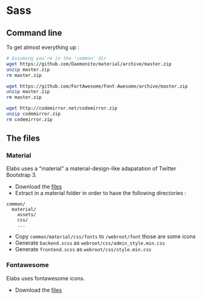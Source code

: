 # Sass

## Command line
To get almost everything up :
```bash
# Assuming you're in the 'common' dir
wget https://github.com/Daemonite/material/archive/master.zip
unzip master.zip
rm master.zip

wget https://github.com/FortAwesome/Font-Awesome/archive/master.zip
unzip master.zip
rm master.zip

wget http://codemirror.net/codemirror.zip
unzip codemirror.zip
rm codemirror.zip
```

## The files

### Material

Elabs uses a "material" a material-design-like adapatation of Twitter Bootstrap 3.

 - Download the [files](https://github.com/Daemonite/material/archive/master.zip)
 - Extract in a material folder in order to have the following directories :
```
common/
  material/
    assets/
    css/
    ...
```
 - Copy `common/material/css/fonts` to `/webroot/font` those are some icons
 - Generate `backend.scss` as `webroot/css/admin_style.min.css`
 - Generate `frontend.scss` as `webroot/css/style.min.css`

### Fontawesome

Elabs uses fontawesome icons.

 - Download the [files](https://github.com/FortAwesome/Font-Awesome/archive/master.zip)

